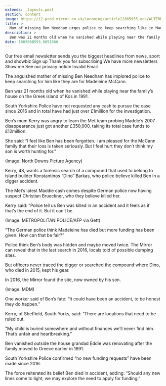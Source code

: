 ```yaml
--- 
extends: _layouts.post 
section: content 
image: https://i2-prod.mirror.co.uk/incoming/article22865935.ece/ALTERNATES/s1200/3_Ben-Needham-missing.jpg 
title: > 
  Mum of missing Ben Needham urges police to keep searching like in Madeleine McCann case 
description: > 
  Ben was 21 months old when he vanished while playing near the family’s house on the Greek island of Kos in 1991.Ben’s mum Kerry was angry to learn the Met team probing Maddie’s 2007 disappearance just got another £350,000, taking its total case funds to £12million.Kerry said: “Police tell us Ben was killed in an accident and it feels as if that’s the end of it.(Image: METROPOLITAN POLICE/AFP via Gett)“The German police think Madeleine has died but more funding has been given.The force reiterated its belief Ben died in accident, adding: “Should any new lines come to light, we may explore the need to apply for funding.” 
date: 1603068593.0651066 
--- 
```

Our free email newsletter sends you the biggest headlines from news, sport and showbiz Sign up Thank you for subscribing We have more newsletters Show me See our privacy notice Invalid Email

The anguished mother of missing Ben Needham has implored police to keep searching for him like they are for Madeleine McCann.

Ben was 21 months old when he vanished while playing near the family’s house on the Greek island of Kos in 1991.

South Yorkshire Police have not requested any cash to pursue the case since 2016 and in total have had just over £1million for the investigation.

Ben’s mum Kerry was angry to learn the Met team probing Maddie’s 2007 disappearance just got another £350,000, taking its total case funds to £12million.

She said: “I feel like Ben has been forgotten. I am pleased for the McCann family that their loss is taken seriously. But I feel hurt they don’t think my son is worth hunting for.”

(Image: North Downs Picture Agency)

Kerry, 48, wants a forensic search of a compound that used to belong to island builder Konstantinos “Dino” Barkas, who police believe killed Ben in a digger accident.

The Met’s latest Maddie cash comes despite German police now having suspect Christian Brueckner, who they believe killed her.

Kerry said: “Police tell us Ben was killed in an accident and it feels as if that’s the end of it. But it can’t be.

(Image: METROPOLITAN POLICE/AFP via Gett)

“The German police think Madeleine has died but more funding has been given. How can that be fair?”

Police think Ben’s body was hidden and maybe moved twice. The Mirror can reveal that in the last search in 2016, locals told of possible dumping sites.

But officers never traced the digger or searched the compound where Dino, who died in 2015, kept his gear.

In 2016, the Mirror found the site, now owned by his son.

(Image: MDM)

One worker said of Ben’s fate: “It could have been an accident, to be honest they do happen.”

Kerry, of Sheffield, South Yorks, said: “There are locations that need to be ruled out.

"My child is buried somewhere and without finances we’ll never find him. That’s unfair and heartbreaking.”

Ben vanished outside the house grandad Eddie was renovating after the family moved to Greece earlier in 1991.

South Yorkshire Police confirmed “no new funding requests” have been made since 2016.

The force reiterated its belief Ben died in accident, adding: “Should any new lines come to light, we may explore the need to apply for funding.”